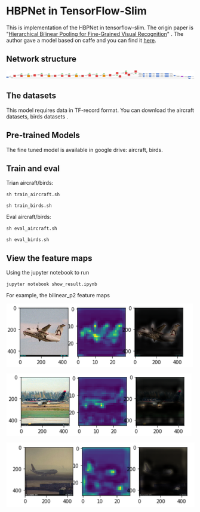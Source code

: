 # HBPNet in TensorFlow-Slim

This is implementation of the HBPNet in tensorflow-slim. The origin paper is "[Hierarchical Bilinear Pooling for Fine-Grained Visual Recognition](https://arxiv.org/abs/1807.09915)" . The author gave a model based on caffe and you can find it [here](https://github.com/ChaojianYu/Hierarchical-Bilinear-Pooling).

## Network structure

![HBPNet](https://github.com/Jowekk/HBPNet/blob/master/HBPNet.png)

## The datasets

This model requires data in TF-record format. You can download the aircraft datasets, birds datasets .

## Pre-trained Models

The fine tuned model is available in google drive: aircraft, birds.

## Train and eval

Trian aircraft/birds:

~~~shell
sh train_aircraft.sh
~~~

~~~shell
sh train_birds.sh
~~~

Eval aircraft/birds:

~~~shell
sh eval_aircraft.sh
~~~

~~~shell
sh eval_birds.sh
~~~

## View the feature maps

Using the jupyter notebook to run

~~~
jupyter notebook show_result.ipynb
~~~

For example, the bilinear_p2 feature maps

![041](https://github.com/Jowekk/HBPNet/blob/master/images/041.png)

![041](https://github.com/Jowekk/HBPNet/blob/master/images/042.png)

![041](https://github.com/Jowekk/HBPNet/blob/master/images/043.png)




